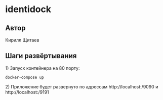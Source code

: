 # identidock

## Автор
Кирилл Щитаев
## Шаги развёртывания

1\) Запуск контейнера на 80 порту:
```dotenv
docker-compose up 
```
2\) Приложение будет развернуто по адрессам http://localhost:/9090 и http://localhost:/9191
